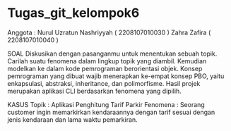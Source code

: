 # Tugas_git_kelompok6
Anggota : 
Nurul Uzratun Nashriyyah ( 2208107010030 )
Zahra Zafira ( 2208107010040 )

SOAL
Diskusikan dengan pasanganmu untuk menentukan sebuah topik. Carilah suatu fenomena dalam lingkup topik yang diambil. Kemudian modelkan ke dalam kode pemrograman berorientasi objek. Konsep pemrograman yang dibuat wajib menerapkan ke-empat konsep PBO, yaitu enkapsulasi, abstraksi, inheritance, dan polimorfisme. Hasil projek merupakan aplikasi CLI berdasarkan fenomena yang dipilih.

KASUS
Topik : Aplikasi Penghitung Tarif Parkir
Fenomena : Seorang customer ingin memarkirkan kendaraannya dengan tarif sesuai dengan jenis kendaraan dan lama waktu pemarkiran.
